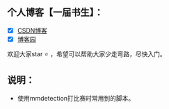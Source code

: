 ## 个人博客【一届书生】：

- [x] [CSDN博客](https://blog.csdn.net/qq_39435411)
- [x] [博客园](https://www.cnblogs.com/gy77/)

欢迎大家star :star: ，希望可以帮助大家少走弯路，尽快入门。



## 说明：

+ 使用mmdetection打比赛时常用到的脚本。
